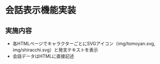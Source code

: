 # 会話表示機能実装

## 実施内容
- 各HTMLページでキャラクターごとにSVGアイコン（img/tomoyan.svg, img/shiracchi.svg）と発言テキストを表示
- 会話データはHTMLに直接記述
